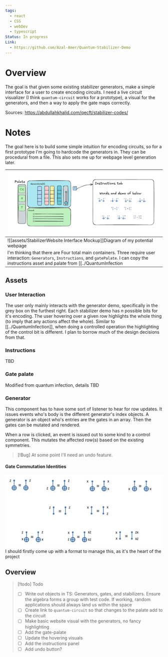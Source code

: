 ```yaml
---
tags:
  - react
  - CSS
  - webDev
  - typescript
Status: In progress
Link:
  - https://github.com/Azal-Amer/Quantum-Stabilizer-Demo
---
```

# Overview

The goal is that given some existing stabilizer generators, make a simple interface for a user to create encoding circuits. I need a live circuit visualizer (I think `quantum-circuit` works for a prototype), a visual for the generators, and then a way to apply the gate maps correctly.

Sources:
https://abdullahkhalid.com/qecft/stabilizer-codes/

# Notes



The goal here is to build some simple intuition for encoding circuits, so for a first prototype I'm going to hardcode the generators in. They can be procedural from a file. This also sets me up for webpage level generation later.


| ![website layout](assets/Website%20visual%20outline.png)                      |
| ----------------------------------------------------------------------------- |
| ![[assets/StabilizerWebsite Interface Mockup]]Diagram of my potential webpage |
I'm thinking that there are Four total main containers. Three require user interaction: `Generators`, `Instructions`, and `gatePalate`. I can copy the instructions asset and palate from [[../QuantumInfection|QuantumInfection]]. The circuit asset for now is just managed by `quantum-circuit`.


## Assets
### User Interaction
The user only mainly interacts with the generator demo, specifically in the grey box on the furthest right. Each stabilizer demo has $n$ possible bits for it's encoding. The user hovering over a given row highlights the whole thing (to imply that any actions affect the whole). Similar to [[../QuantumInfection]], when doing a controlled operation the highlighting of the control bit is different. I plan to borrow much of the design decisions from that. 

### Instructions
TBD
### Gate palate
Modified from quantum infection, details TBD

### Generator 
This component has to have some sort of listener to hear for row updates. It issues events who's body is the different generator's index objects. A generator is an object who's entries are the gates in an array. Then the gates can be mutated and rendered. 


When a row is clicked, an event is issued out to some kind to a control component. This mutates the affected row(s) based on the existing symmetries. 


> [!Bug] At some point I'll need an undo feature. 



#### Gate Commutation Identities
![commutation identities](assets/StabilizerCommutationIdentities.png)
I should firstly come up with a format to manage this, as it's the heart of the project

## Overview

> [!todo] Todo
> - [ ] Write out objects in TS: Generators, gates, and stabilizers. Ensure the algebra forms a group with test code. If working, random applications should always land us within the space
> - [ ] Create link to `quantum-circuit` so that changes to the palate add to the circuit
> - [ ] Make basic website visual with the generators, no fancy highlighting
> - [ ] Add the gate-palate
> - [ ] Update the hovering visuals
> - [ ] Add the instructions panel
> - [ ] Add undo button?



